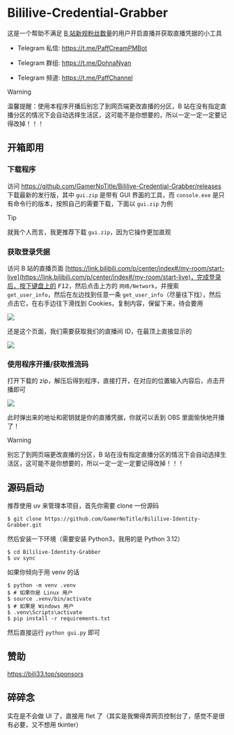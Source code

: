 # Bililive-Credential-Grabber

这是一个帮助不满足 [B 站新规粉丝数量](https://link.bilibili.com/p/eden/news#/newsdetail?id=4516)的用户开启直播并获取直播凭据的小工具

- Telegram 私信: https://t.me/PaffCreamPMBot  

- Telegram 群组: https://t.me/DohnaNyan  

- Telegram 频道: https://t.me/PaffChannel  

> [!warning]
>
> 温馨提醒：使用本程序开播后别忘了到网页端更改直播的分区，B 站在没有指定直播分区的情况下会自动选择生活区，这可能不是你想要的，所以一定一定一定要记得改掉！！！

## 开箱即用

### 下载程序

访问 https://github.com/GamerNoTitle/Bililive-Credential-Grabber/releases 下载最新的发行版，其中 `gui.zip` 是带有 GUI 界面的工具，而 `console.exe` 是只有命令行的版本，按照自己的需要下载，下面以 `gui.zip` 为例

> [!Tip]
>
> 就我个人而言，我更推荐下载 `gui.zip`，因为它操作更加直观

### 获取登录凭据

访问 B 站的直播页面 [https://link.bilibili.com/p/center/index#/my-room/start-live](https://link.bilibili.com/p/center/index#/my-room/start-live)，完成登录后，按下键盘上的 <kbd>F12</kbd>，然后点击上方的 `网络/Network`，并搜索 `get_user_info`，然后在左边找到任意一条 `get_user_info`（尽量往下找），然后点击它，在右手边往下滑找到 Cookies，复制内容，保留下来，待会要用

![](https://cdn.jsdelivr.net/gh/GamerNoTitle/Bililive-Credential-Grabber@master/img/msedge_TNBFhTIA7i.png)

还是这个页面，我们需要获取我们的直播间 ID，在最顶上直接显示的

![](https://cdn.jsdelivr.net/gh/GamerNoTitle/Bililive-Credential-Grabber@master/img/msedge_YAPXAUPOxR.png)

### 使用程序开播/获取推流码

打开下载的 zip，解压后得到程序，直接打开，在对应的位置输入内容后，点击开播即可

![](https://cdn.jsdelivr.net/gh/GamerNoTitle/Bililive-Credential-Grabber@master/img/flet_N6tYCAz1z0.png)

此时弹出来的地址和密钥就是你的直播凭据，你就可以丢到 OBS 里面愉快地开播了！

> [!warning]
>
> 别忘了到网页端更改直播的分区，B 站在没有指定直播分区的情况下会自动选择生活区，这可能不是你想要的，所以一定一定一定要记得改掉！！！

## 源码启动

推荐使用 uv 来管理本项目，首先你需要 clone 一份源码

```shell
$ git clone https://github.com/GamerNoTitle/Bililive-Identity-Grabber.git
```

然后安装一下环境（需要安装 Python3，我用的是 Python 3.12）

```shell
$ cd Bililive-Identity-Grabber
$ uv sync
```

如果你倾向于用 venv 的话

```shell
$ python -m venv .venv
$ # 如果你是 Linux 用户
$ source .venv/bin/activate
$ # 如果是 Windows 用户
$ .venv\Scripts\activate
$ pip install -r requirements.txt
```

然后直接运行 `python gui.py` 即可

## 赞助

https://bili33.top/sponsors


## 碎碎念

实在是不会做 UI 了，直接用 flet 了（其实是我懒得弄网页控制台了，感觉不是很有必要，又不想用 tkinter）